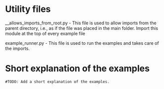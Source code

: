 # Utility files

__allows_imports_from_root.py - This file is used to allow imports from the parent directory, i.e., as if the file was
placed in the main folder. Import this module at the top of every example file

example_runner.py - This file is used to run the examples and takes care of the imports.

# Short explanation of the examples

    #TODO: Add a short explanation of the examples.
